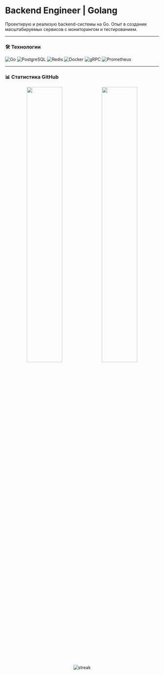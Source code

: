 <h1 align="left">Backend Engineer | Golang</h1>

<p align="left">
  Проектирую и реализую backend-системы на Go.  
  Опыт в создании масштабируемых сервисов с мониторингом и тестированием.
</p>

---

### 🛠 Технологии
<p align="left">
  <img src="https://img.shields.io/badge/Go-00ADD8?style=for-the-badge&logo=go&logoColor=white" alt="Go"/>
  <img src="https://img.shields.io/badge/PostgreSQL-316192?style=for-the-badge&logo=postgresql&logoColor=white" alt="PostgreSQL"/>
  <img src="https://img.shields.io/badge/Redis-DC382D?style=for-the-badge&logo=redis&logoColor=white" alt="Redis"/>
  <img src="https://img.shields.io/badge/Docker-2496ED?style=for-the-badge&logo=docker&logoColor=white" alt="Docker"/>
  <img src="https://img.shields.io/badge/gRPC-7959C4?style=for-the-badge&logo=grpc&logoColor=white" alt="gRPC"/>
  <img src="https://img.shields.io/badge/Prometheus-E6522C?style=for-the-badge&logo=prometheus&logoColor=white" alt="Prometheus"/>
</p>

---

### 📊 Статистика GitHub

<p align="center">
  <img src="https://github-readme-stats.vercel.app/api?username=твой-юзер&show_icons=true&theme=radical&hide_border=true" width="48%"/>
  <img src="https://github-readme-stats.vercel.app/api/top-langs/?username=твой-юзер&layout=compact&theme=radical&hide_border=true" width="48%"/>
</p>

<p align="center">
  <img src="https://github-readme-streak-stats.herokuapp.com/?user=твой-юзер&theme=radical&hide_border=true" alt="streak"/>
</p>
